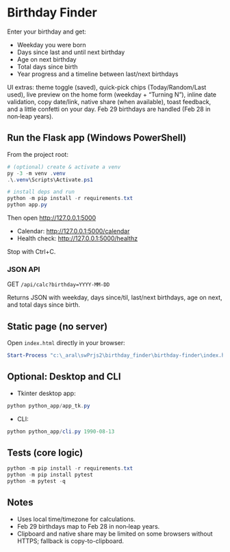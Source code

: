 # Birthday Finder

Enter your birthday and get:

- Weekday you were born
- Days since last and until next birthday
- Age on next birthday
- Total days since birth
- Year progress and a timeline between last/next birthdays

UI extras: theme toggle (saved), quick-pick chips (Today/Random/Last used), live preview on the home form (weekday + “Turning N”), inline date validation, copy date/link, native share (when available), toast feedback, and a little confetti on your day. Feb 29 birthdays are handled (Feb 28 in non‑leap years).

## Run the Flask app (Windows PowerShell)

From the project root:

```powershell
# (optional) create & activate a venv
py -3 -m venv .venv
.\.venv\Scripts\Activate.ps1

# install deps and run
python -m pip install -r requirements.txt
python app.py
```

Then open http://127.0.0.1:5000

- Calendar: http://127.0.0.1:5000/calendar
- Health check: http://127.0.0.1:5000/healthz

Stop with Ctrl+C.

### JSON API

GET `/api/calc?birthday=YYYY-MM-DD`

Returns JSON with weekday, days since/til, last/next birthdays, age on next, and total days since birth.

## Static page (no server)

Open `index.html` directly in your browser:

```powershell
Start-Process "c:\_aral\swPrjs2\birthday_finder\birthday-finder\index.html"
```

## Optional: Desktop and CLI

- Tkinter desktop app:

```powershell
python python_app/app_tk.py
```

- CLI:

```powershell
python python_app/cli.py 1990-08-13
```

## Tests (core logic)

```powershell
python -m pip install -r requirements.txt
python -m pip install pytest
python -m pytest -q
```

## Notes

- Uses local time/timezone for calculations.
- Feb 29 birthdays map to Feb 28 in non‑leap years.
- Clipboard and native share may be limited on some browsers without HTTPS; fallback is copy-to-clipboard.
